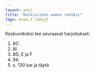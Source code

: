 ```yaml
---
layout: post
title: "Keskiviikon aamun ratoksi"
tags: ena4.2 läksyt
---
```


Keskuviikoksi tee seuraavat harjoitukset:

1. 8C
2. 8I
3. 8D, E ja F
4. 9A
5. s. 130 lue ja täytä